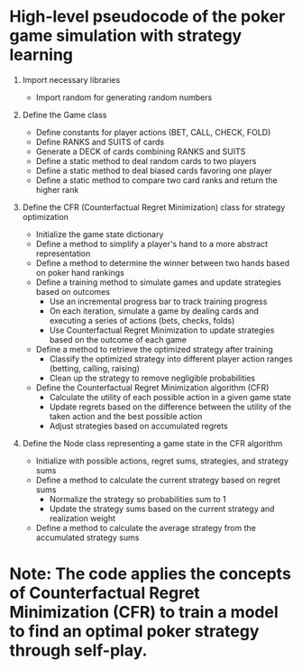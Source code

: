 # High-level pseudocode of the poker game simulation with strategy learning

1. Import necessary libraries
   - Import random for generating random numbers

2. Define the Game class
   - Define constants for player actions (BET, CALL, CHECK, FOLD)
   - Define RANKS and SUITS of cards
   - Generate a DECK of cards combining RANKS and SUITS
   - Define a static method to deal random cards to two players
   - Define a static method to deal biased cards favoring one player
   - Define a static method to compare two card ranks and return the higher rank

3. Define the CFR (Counterfactual Regret Minimization) class for strategy optimization
   - Initialize the game state dictionary
   - Define a method to simplify a player's hand to a more abstract representation
   - Define a method to determine the winner between two hands based on poker hand rankings
   - Define a training method to simulate games and update strategies based on outcomes
     - Use an incremental progress bar to track training progress
     - On each iteration, simulate a game by dealing cards and executing a series of actions (bets, checks, folds)
     - Use Counterfactual Regret Minimization to update strategies based on the outcome of each game
   - Define a method to retrieve the optimized strategy after training
     - Classify the optimized strategy into different player action ranges (betting, calling, raising)
     - Clean up the strategy to remove negligible probabilities
   - Define the Counterfactual Regret Minimization algorithm (CFR)
     - Calculate the utility of each possible action in a given game state
     - Update regrets based on the difference between the utility of the taken action and the best possible action
     - Adjust strategies based on accumulated regrets

4. Define the Node class representing a game state in the CFR algorithm
   - Initialize with possible actions, regret sums, strategies, and strategy sums
   - Define a method to calculate the current strategy based on regret sums
     - Normalize the strategy so probabilities sum to 1
     - Update the strategy sums based on the current strategy and realization weight
   - Define a method to calculate the average strategy from the accumulated strategy sums

# Note: The code applies the concepts of Counterfactual Regret Minimization (CFR) to train a model to find an optimal poker strategy through self-play.
